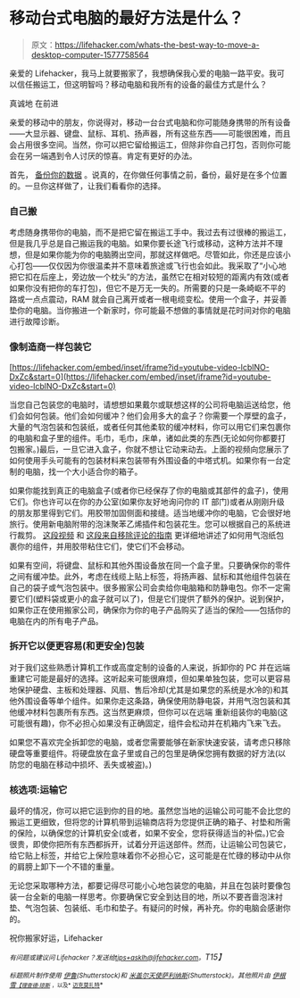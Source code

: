 # 移动台式电脑的最好方法是什么？

> 原文：<https://lifehacker.com/whats-the-best-way-to-move-a-desktop-computer-1577758564>

亲爱的 Lifehacker，我马上就要搬家了，我想确保我心爱的电脑一路平安。我可以信任搬运工，但这明智吗？移动电脑和我所有的设备的最佳方式是什么？



真诚地
在前进

亲爱的移动中的朋友，你说得对，移动一台台式电脑和你可能随身携带的所有设备——大显示器、键盘、鼠标、耳机、扬声器，所有这些东西——可能很困难，而且会占用很多空间。当然，你可以把它留给搬运工，但除非你自己打包，否则你可能会在另一端遇到令人讨厌的惊喜。肯定有更好的办法。

首先， [备份你的数据](http://lifehacker.com/set-up-an-automated-bulletproof-file-back-up-solution-5787572) 。说真的，在你做任何事情之前，备份，最好是在多个位置 的。一旦你这样做了，让我们看看你的选择。

### 自己搬

考虑随身携带你的电脑，而不是把它留在搬运工手中。我过去有过很棒的搬运工，但是我几乎总是自己搬运我的电脑。如果你要长途飞行或移动，这种方法并不理想，但是如果你能为你的电脑腾出空间，那就这样做吧。尽管如此，你还是应该小心打包——仅仅因为你很温柔并不意味着旅途或飞行也会如此。我采取了“小心地把它扣在后座上，旁边放一个枕头”的方法，虽然它在相对较短的距离内有效(或者如果你没有把你的车打包)，但它不是万无一失的。所需要的只是一条崎岖不平的路或一点点震动，RAM 就会自己离开或者一根电缆变松。使用一个盒子，并妥善垫你的电脑。当你搬进一个新家时，你可能最不想做的事情就是花时间对你的电脑进行故障诊断。

### 像制造商一样包装它

 [https://lifehacker.com/embed/inset/iframe?id=youtube-video-lcblNO-DxZc&start=0](https://lifehacker.com/embed/inset/iframe?id=youtube-video-lcblNO-DxZc&start=0) 

当您自己包装您的电脑时，请想想如果戴尔或联想这样的公司将电脑运送给您，他们会如何包装。他们会如何缓冲？他们会用多大的盒子？你需要一个厚壁的盒子，大量的气泡包装和包装纸，或者任何其他柔软的缓冲材料，你可以用它们来包裹你的电脑和盒子里的组件。毛巾，毛巾，床单，诸如此类的东西(无论如何你都要打包搬家。)最后，一旦它进入盒子，你就不想让它动来动去。上面的视频向您展示了如何使用手头可能有的包装材料来包装带有外围设备的中塔式机。如果你有一台定制的电脑，找一个大小适合你的箱子。

如果你能找到真正的电脑盒子(或者你已经保存了你的电脑或其部件的盒子)，使用它们。你也许可以在你的办公室(如果你友好地询问你的 IT 部门)或者从刚刚升级的朋友那里得到它们。用胶带加固侧面和接缝。适当地缓冲你的电脑，它会很好地旅行。使用新电脑附带的泡沫聚苯乙烯插件和包装花生。您可以根据自己的系统进行裁剪。 [这段视频](https://www.youtube.com/watch?v=9fZrlQFM9rs) 和 [这段来自移除评论的指南](http://www.removalreviews.co.uk/move/pack-computer-for-moving) 更详细地讲述了如何用气泡纸包裹你的组件，并用胶带粘住它们，使它们不会移动。

如果有空间，将键盘、鼠标和其他外围设备放在同一个盒子里。只要确保你的零件之间有缓冲垫。此外，考虑在线缆上贴上标签，将扬声器、鼠标和其他组件包装在自己的袋子或气泡包装中。很多搬家公司会卖给你电脑箱和防静电包。你不一定需要它们(塑料袋或更小的盒子就可以了)，但是它们提供了额外的保护。说到保护，如果你正在使用搬家公司，确保你为你的电子产品购买了适当的保险——包括你的电脑在内的所有电子产品。

### 拆开它以便更容易(和更安全)包装

对于我们这些熟悉计算机工作或高度定制的设备的人来说，拆卸你的 PC 并在远端重建它可能是最好的选择。这听起来可能很麻烦，但如果单独包装，您可以更容易地保护硬盘、主板和处理器、风扇、售后冷却(尤其是如果您的系统是水冷的)和其他外围设备等单个组件。如果你走这条路，确保使用防静电袋，并用气泡包装和其他缓冲材料包裹所有东西。这当然更麻烦，但你可以在远端 重新组装你的电脑(这可能很有趣)，你不必担心如果没有正确固定，组件会松动并在机箱内飞来飞去。

如果您不喜欢完全拆卸您的电脑，或者您需要能够在新家快速安装，请考虑只移除硬盘等重要组件。将硬盘放在盒子里或自己的包里是确保您拥有数据的好方法(以防您的电脑在移动中损坏、丢失或被盗)。)

### 核选项:运输它

最坏的情况，你可以把它运到你的目的地。虽然您当地的运输公司可能不会比您的搬运工更细致，但将您的计算机带到运输商店将为您提供正确的箱子、衬垫和所需的保险，以确保您的计算机安全(或者，如果不安全，您将获得适当的补偿。)它会很贵，即使你把所有东西都拆开，试着分开运送部件。然而，让运输公司包装它，给它贴上标签，并给它上保险意味着你不必担心它，这可能是在忙碌的移动中从你的肩膀上卸下一个不错的重量。

无论您采取哪种方法，都要记得尽可能小心地包装您的电脑，并且在包装时要像包装一台全新的电脑一样思考。你要确保它安全到达目的地，所以不要吝啬泡沫衬垫、气泡包装、包装纸、毛巾和垫子。有疑问的时候，再补充。你的电脑会感谢你的。

祝你搬家好运，Lifehacker

*<small>有问题或建议问 Lifehacker？发送给</small>*[*<small>tips+asklh@lifehacker.com</small>*](mailto:tips+asklh@lifehacker.com)*<small>。</small>T15】*

<small>*标题照片制作使用*</small> [<small>*伊鲁*</small>](http://www.shutterstock.com/pic.mhtml?id=74204881&src=id)<small>*(Shutterstock)和*</small> [<small>*米盖尔天使萨利纳斯*</small>](http://www.shutterstock.com/pic.mhtml?id=24720682&src=id)<small>*(Shutterstock)。其他照片由*</small> [<small>*伊根雪*</small>](https://www.flickr.com/photos/egansnow/271941148)<small>*[<small>*【理查德·琼斯*</small>](https://www.flickr.com/photos/richard_jones/3025480795/) <small>*，以及*</small> [<small>迈克莫扎特</small>](https://www.flickr.com/photos/jeepersmedia/13883919766/)*</small><small></small>